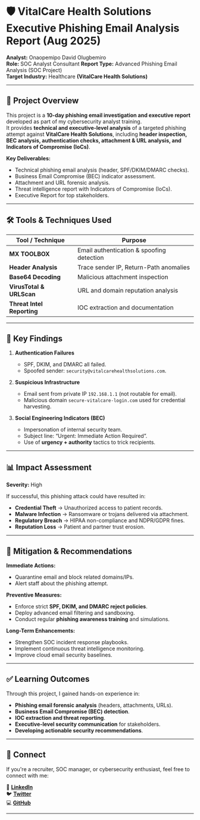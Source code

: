 # 🛡️ VitalCare Health Solutions  Executive Phishing Email Analysis Report (Aug 2025)

**Analyst:** Onaopemipo David Olugbemiro  
**Role:** SOC Analyst Consultant 
**Report Type:** Advanced Phishing Email Analysis (SOC Project)  
**Target Industry:** Healthcare **(VitalCare Health Solutions)**  

---

## 🧠 Project Overview

This project is a **10-day phishing email investigation and executive report** developed as part of my cybersecurity analyst training.  
It provides **technical and executive-level analysis** of a targeted phishing attempt against **VitalCare Health Solutions**, including **header inspection, BEC analysis, authentication checks, attachment & URL analysis, and Indicators of Compromise (IoCs)**.  

**Key Deliverables:**
- Technical phishing email analysis (header, SPF/DKIM/DMARC checks).  
- Business Email Compromise (BEC) indicator assessment.  
- Attachment and URL forensic analysis.  
- Threat intelligence report with Indicators of Compromise (IoCs).  
- Executive Report for top stakeholders.  

---

## 🛠️ Tools & Techniques Used

| Tool / Technique          | Purpose |
|---------------------------|---------|
| **MX TOOLBOX** | Email authentication & spoofing detection |
| **Header Analysis**       | Trace sender IP, Return-Path anomalies |
| **Base64 Decoding**       | Malicious attachment inspection |
| **VirusTotal & URLScan**  | URL and domain reputation analysis |
| **Threat Intel Reporting**| IOC extraction and documentation |

---

## 🚨 Key Findings

1. **Authentication Failures**  
   - SPF, DKIM, and DMARC all failed.  
   - Spoofed sender: `security@vitalcarehealthsolutions.com`.  

2. **Suspicious Infrastructure**  
   - Email sent from private IP `192.168.1.1` (not routable for email).  
   - Malicious domain `secure-vitalcare-login.com` used for credential harvesting.  

3. **Social Engineering Indicators (BEC)**  
   - Impersonation of internal security team.  
   - Subject line: “Urgent: Immediate Action Required”.  
   - Use of **urgency + authority** tactics to trick recipients.  

---

## 📊 Impact Assessment

**Severity:** High  

If successful, this phishing attack could have resulted in:  
- **Credential Theft** → Unauthorized access to patient records.  
- **Malware Infection** → Ransomware or trojans delivered via attachment.  
- **Regulatory Breach** → HIPAA non-compliance and NDPR/GDPR fines.  
- **Reputation Loss** → Patient and partner trust erosion.  

---

## 🚀 Mitigation & Recommendations

**Immediate Actions:**  
- Quarantine email and block related domains/IPs.  
- Alert staff about the phishing attempt.  

**Preventive Measures:**  
- Enforce strict **SPF, DKIM, and DMARC reject policies**.  
- Deploy advanced email filtering and sandboxing.  
- Conduct regular **phishing awareness training** and simulations.  

**Long-Term Enhancements:**  
- Strengthen SOC incident response playbooks.  
- Implement continuous threat intelligence monitoring.  
- Improve cloud email security baselines.  

---

## ✅ Learning Outcomes

Through this project, I gained hands-on experience in:  
- **Phishing email forensic analysis** (headers, attachments, URLs).  
- **Business Email Compromise (BEC) detection**.  
- **IOC extraction and threat reporting**.  
- **Executive-level security communication** for stakeholders.  
- **Developing actionable security recommendations**.  

---

## 🤝 Connect

If you're a recruiter, SOC manager, or cybersecurity enthusiast, feel free to connect with me:

📍 **[LinkedIn](https://www.linkedin.com/in/onaopemipo-olugbemiro-1b377828b/)**  
🐦 **[Twitter](https://x.com/itzonaope)**  
💻 **[GitHub](https://github.com/LyticOnaope)**  

---
